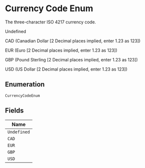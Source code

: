
# Currency Code Enum

The three-character ISO 4217 currency code.

Undefined

CAD (Canadian Dollar [2 Decimal places implied, enter 1.23 as 123])

EUR (Euro [2 Decimal places implied, enter 1.23 as 123])

GBP (Pound Sterling [2 Decimal places implied, enter 1.23 as 123])

USD (US Dollar [2 Decimal places implied, enter 1.23 as 123])

## Enumeration

`CurrencyCodeEnum`

## Fields

| Name |
|  --- |
| `Undefined` |
| `CAD` |
| `EUR` |
| `GBP` |
| `USD` |

